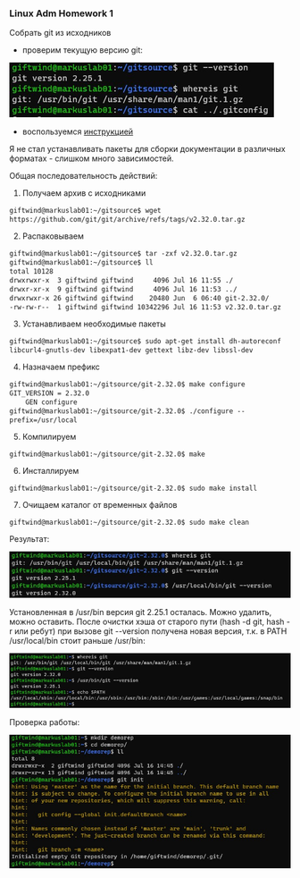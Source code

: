 ### Linux Adm Homework 1
Собрать git из исходников
* проверим текущую версию git:

![git version before](https://github.com/GiftWind/devopsschoolhomeworks/blob/master/linuxadm/hw1/before.jpg)

* воспользуемся [инструкцией](https://git-scm.com/book/ru/v2/%D0%92%D0%B2%D0%B5%D0%B4%D0%B5%D0%BD%D0%B8%D0%B5-%D0%A3%D1%81%D1%82%D0%B0%D0%BD%D0%BE%D0%B2%D0%BA%D0%B0-Git)

Я не стал устанавливать пакеты для сборки документации в различных форматах - слишком много зависимостей.

Общая последовательность действий:
1. Получаем архив с исходниками
```
giftwind@markuslab01:~/gitsource$ wget https://github.com/git/git/archive/refs/tags/v2.32.0.tar.gz
```
2. Распаковываем
```
giftwind@markuslab01:~/gitsource$ tar -zxf v2.32.0.tar.gz
giftwind@markuslab01:~/gitsource$ ll
total 10128
drwxrwxr-x  3 giftwind giftwind     4096 Jul 16 11:55 ./
drwxr-xr-x  9 giftwind giftwind     4096 Jul 16 11:53 ../
drwxrwxr-x 26 giftwind giftwind    20480 Jun  6 06:40 git-2.32.0/
-rw-rw-r--  1 giftwind giftwind 10342296 Jul 16 11:53 v2.32.0.tar.gz
```
3. Устанавливаем необходимые пакеты
```
giftwind@markuslab01:~/gitsource$ sudo apt-get install dh-autoreconf libcurl4-gnutls-dev libexpat1-dev gettext libz-dev libssl-dev
```
4. Назначаем префикс
```
giftwind@markuslab01:~/gitsource/git-2.32.0$ make configure
GIT_VERSION = 2.32.0
    GEN configure
giftwind@markuslab01:~/gitsource/git-2.32.0$ ./configure --prefix=/usr/local
```
5. Компилируем
```
giftwind@markuslab01:~/gitsource/git-2.32.0$ make
```
6. Инсталлируем
```
giftwind@markuslab01:~/gitsource/git-2.32.0$ sudo make install
```
7. Очищаем каталог от временных файлов
```
giftwind@markuslab01:~/gitsource/git-2.32.0$ sudo make clean
```

Результат:

![after new version of git installation](https://github.com/GiftWind/devopsschoolhomeworks/blob/master/linuxadm/hw1/result.jpg)

Установленная в /usr/bin версия git 2.25.1 осталась. Можно удалить, можно оставить.
После очистки хэша от старого пути (hash -d git, hash -r или ребут) при вызове git --version получена новая версия, т.к. в PATH /usr/local/bin стоит раньше /usr/bin:

![git version after reboot](https://github.com/GiftWind/devopsschoolhomeworks/blob/master/linuxadm/hw1/afterreboot.jpg)

Проверка работы:

![new git init](https://github.com/GiftWind/devopsschoolhomeworks/blob/master/linuxadm/hw1/gitinit.jpg)